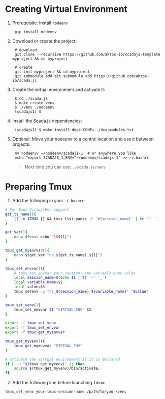 # Creating Virtual Environment 

1. Prerequisite: Install `nodeenv`

        pip install nodeenv

2. Download or create the project:

        # download 
        git clone --recursive https://github.com/aktos-io/scadajs-template myproject && cd myproject

        # create 
        git init myproject && cd myproject 
        git submodule add git submodule add https://github.com/aktos-io/scada.js

3. Create the virtual environment and activate it:
    
        $ cd ./scada.js
        $ make create-venv
        $ ./venv ./nodeenv
        (scadajs1) $ 


4. Install the Scada.js dependencies:

        (scadajs1) $ make install-deps CONF=../dcs-modules.txt
        
5. Optional: Move your nodeenv to a central location and use it between projects:
        
        mv nodeenv/ ~/nodeenv/scadajs-1  # or anywhere you like
        echo "export SCADAJS_1_ENV="~/nodeenv/scadajs-1" >> ~/.bashrc

   > Next time you can use: `./scada.js/venv`

# Preparing Tmux

1. Add the following in your `~/.bashrc`:

```bash
# For Tmux VirtualEnv support
get_ts_name(){
    [[ -n $TMUX ]] && tmux list-panes -F '#{session_name}' | tr '-' '_'
}

get_var(){
    echo $(eval echo "\$${1}")
}

tmux_get_myenvvar(){
    echo $(get_var "ns_$(get_ts_name)_${1}")
}

tmux_set_envvar(){
    # tmux_set_envvar your-session-name variable-name value
    local session_name=$(echo $1 | tr '-' '_')
    local variable_name=$2
    local value=$3
    tmux setenv -g "ns_${session_name}_${variable_name}" "$value"
}

tmux_set_venv(){
    tmux_set_envvar $1 "VIRTUAL_ENV" $2
}

export -f tmux_set_venv
export -f tmux_set_envvar
export -f tmux_get_myenvvar

tmux_get_myvenv(){
    tmux_get_myenvvar "VIRTUAL_ENV"
}

# activate the virtual environment if it is declared
if [ -n "$(tmux_get_myvenv)" ]; then
    source $(tmux_get_myvenv)/bin/activate;
fi
```

2. Add the following line before launching Tmux:

```bash
tmux_set_venv your-tmux-session-name /path/to/your/venv
```
